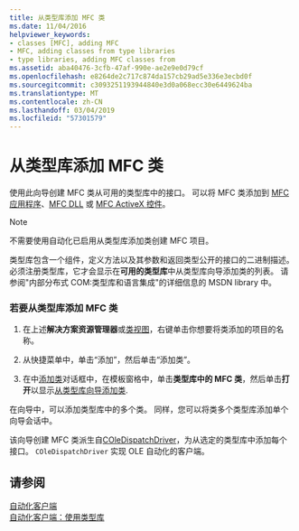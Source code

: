 ```yaml
---
title: 从类型库添加 MFC 类
ms.date: 11/04/2016
helpviewer_keywords:
- classes [MFC], adding MFC
- MFC, adding classes from type libraries
- type libraries, adding MFC classes from
ms.assetid: aba40476-3cfb-47af-990e-ae2e9e0d79cf
ms.openlocfilehash: e8264de2c717c874da157cb29ad5e336e3ecbd0f
ms.sourcegitcommit: c3093251193944840e3d0a068ecc30e6449624ba
ms.translationtype: MT
ms.contentlocale: zh-CN
ms.lasthandoff: 03/04/2019
ms.locfileid: "57301579"
---
```

# <a name="adding-an-mfc-class-from-a-type-library"></a>从类型库添加 MFC 类

使用此向导创建 MFC 类从可用的类型库中的接口。 可以将 MFC 类添加到 [MFC 应用程序](../../mfc/reference/creating-an-mfc-application.md)、[MFC DLL](../../mfc/reference/creating-an-mfc-dll-project.md) 或 [MFC ActiveX 控件](../../mfc/reference/creating-an-mfc-activex-control.md)。

> [!NOTE]
>  不需要使用自动化已启用从类型库添加类创建 MFC 项目。

类型库包含一个组件，定义方法以及其参数和返回类型公开的接口的二进制描述。 必须注册类型库，它才会显示在**可用的类型库**中从类型库向导添加类的列表。 请参阅"内部分布式 COM:类型库和语言集成"的详细信息的 MSDN library 中。

### <a name="to-add-an-mfc-class-from-a-type-library"></a>若要从类型库添加 MFC 类

1. 在上述**解决方案资源管理器**或[类视图](/visualstudio/ide/viewing-the-structure-of-code)，右键单击你想要将类添加的项目的名称。

1. 从快捷菜单中，单击“添加”，然后单击“添加类”。

1. 在中[添加类](../../ide/add-class-dialog-box.md)对话框中，在模板窗格中，单击**类型库中的 MFC 类**，然后单击**打开**以显示[从类型库向导添加类](../../mfc/reference/add-class-from-typelib-wizard.md).

在向导中，可以添加类型库中的多个类。 同样，您可以将类多个类型库添加单个向导会话中。

该向导创建 MFC 类派生自[COleDispatchDriver](../../mfc/reference/coledispatchdriver-class.md)，为从选定的类型库中添加每个接口。 `COleDispatchDriver` 实现 OLE 自动化的客户端。

## <a name="see-also"></a>请参阅

[自动化客户端](../../mfc/automation-clients.md)<br/>
[自动化客户端：使用类型库](../../mfc/automation-clients-using-type-libraries.md)
